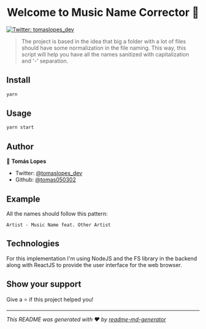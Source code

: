 <h1 align="center">Welcome to Music Name Corrector 👋</h1>
<p>
  <a href="https://twitter.com/tomaslopes_dev" target="_blank">
    <img alt="Twitter: tomaslopes_dev" src="https://img.shields.io/twitter/follow/tomaslopes_dev.svg?style=social" />
  </a>
</p>

> The project is based in the idea that big a folder with a lot of files should have some normalization in the file naming. This way, this script will help you have all the names sanitized with capitalization and '-' separation.

## Install

```sh
yarn
```

## Usage

```sh
yarn start
```

## Author

👤 **Tomás Lopes**

* Twitter: [@tomaslopes_dev](https://twitter.com/tomaslopes_dev)
* Github: [@tomas050302](https://github.com/tomas050302)

## Example

All the names should follow this pattern:

`Artist - Music Name feat. Other Artist`

## Technologies

For this implementation I'm using NodeJS and the FS library in the backend along with ReactJS to provide the user interface for the web browser.

## Show your support

Give a ⭐️ if this project helped you!

***
_This README was generated with ❤️ by [readme-md-generator](https://github.com/kefranabg/readme-md-generator)_
